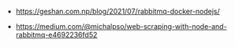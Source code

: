 * <https://geshan.com.np/blog/2021/07/rabbitmq-docker-nodejs/>

* <https://medium.com/@michalpso/web-scraping-with-node-and-rabbitmq-e4692236fd52>
